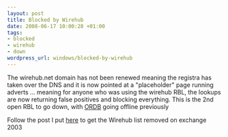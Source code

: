 ```yaml
--- 
layout: post
title: Blocked by Wirehub
date: 2008-06-17 10:00:28 +01:00
tags: 
- blocked
- wirehub
- down
wordpress_url: windows/blocked-by-wirehub
---
```

The wirehub.net domain has not been renewed meaning the registra has taken over the DNS and it is now pointed at a "placeholder" page running adverts ... meaning for anyone who was using the wirehub RBL, the lookups are now returning false positives and blocking everything. This is the 2nd open RBL to go down, with <a href="http://www.saiweb.co.uk/tag/ordb">ORDB</a> going offline previously

<p>Follow the post I put <a href="http://www.saiweb.co.uk/windows/blocked-by-ordb">here</a> to get the Wirehub list removed on exchange 2003</p>

